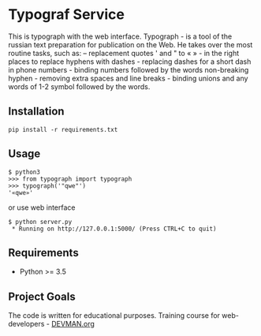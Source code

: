 # Typograf Service

This is typograph with the web interface. Typograph - is a tool of the russian text preparation
for publication on the Web. He takes over the most routine tasks, such as: – replacement
quotes ' and " to « » - in the right places to replace hyphens with dashes - replacing
dashes for a short dash in phone numbers - binding numbers followed by the words non-breaking
hyphen - removing extra spaces and line breaks - binding unions and any words of 1-2 symbol
followed by the words.

## Installation

```
pip install -r requirements.txt
```

## Usage

```
$ python3
>>> from typograph import typograph
>>> typograph('"qwe"')
'«qwe»'
```
or use web interface
```
$ python server.py
 * Running on http://127.0.0.1:5000/ (Press CTRL+C to quit)
```

## Requirements

- Python >= 3.5

## Project Goals

The code is written for educational purposes. Training course for web-developers - [DEVMAN.org](https://devman.org)
